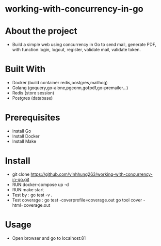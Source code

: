 # working-with-concurrency-in-go

# About the project
- Build a simple web using concurrency in Go to send mail, generate PDF, with function login, logout, register, validate mail, validate token.

# Built With
- Docker (build container redis,postgres,mailhog)
- Golang (goquery,go-alone,pgconn,gofpdf,go-premailer...)
- Redis (store session)
- Postgres (database)

# Prerequisites
- Install Go
- Install Docker
- Install Make

# Install 
- git clone https://github.com/vinhhung263/working-with-concurrency-in-go.git
- RUN docker-compose up -d
- RUN make start
- Test by : 
    go test -v . 
- Test coverage : 
    go test -coverprofile=coverage.out
    go tool cover -html=coverage.out
   
# Usage
- Open browser and go to localhost:81
